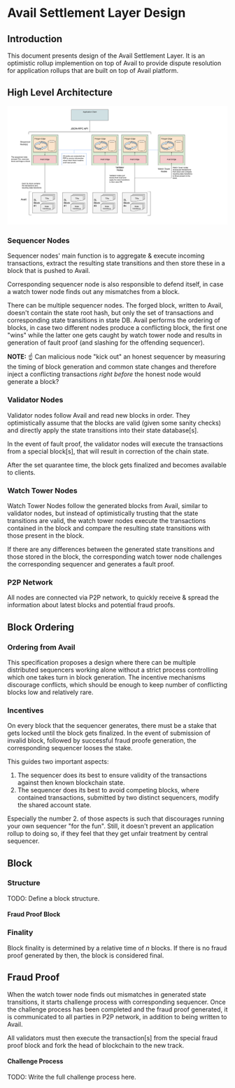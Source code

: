 # Avail Settlement Layer Design

## Introduction

This document presents design of the Avail Settlement Layer. It is an
optimistic rollup implemention on top of Avail to provide dispute resolution
for application rollups that are built on top of Avail platform.

## High Level Architecture

![High Level Architecture Diagram](settlement_layer_architecture.svg)

### Sequencer Nodes

Sequencer nodes' main function is to aggregate & execute incoming transactions,
extract the resulting state transitions and then store these in a block that is
pushed to Avail.

Corresponding sequencer node is also responsible to defend itself, in case a
watch tower node finds out any mismatches from a block.

There can be multiple sequencer nodes. The forged block, written to Avail,
doesn't contain the state root hash, but only the set of transactions and
corresponding state transitions in state DB. Avail performs the ordering of
blocks, in case two different nodes produce a conflicting block, the first one
"wins" while the latter one gets caught by watch tower node and results in
generation of fault proof (and slashing for the offending sequencer).

**NOTE:** :point_up: Can malicious node "kick out" an honest sequencer by
measuring the timing of block generation and common state changes and therefore
inject a conflicting transactions _right before_ the honest node would generate
a block?

### Validator Nodes

Validator nodes follow Avail and read new blocks in order. They optimistically
assume that the blocks are valid (given some sanity checks) and directly apply
the state transitions into their state database[s].

In the event of fault proof, the validator nodes will execute the transactions
from a special block[s], that will result in correction of the chain state.

After the set quarantee time, the block gets finalized and becomes available to
clients.

### Watch Tower Nodes

Watch Tower Nodes follow the generated blocks from Avail, similar to validator
nodes, but instead of optimistically trusting that the state transitions are
valid, the watch tower nodes execute the transactions contained in the block
and compare the resulting state transitions with those present in the block.

If there are any differences between the generated state transitions and those
stored in the block, the corresponding watch tower node challenges the
corresponding sequencer and generates a fault proof.

### P2P Network

All nodes are connected via P2P network, to quickly receive & spread the
information about latest blocks and potential fraud proofs.

## Block Ordering

### Ordering from Avail

This specification proposes a design where there can be multiple distributed
sequencers working alone without a strict process controlling which one takes
turn in block generation. The incentive mechanisms discourage conflicts, which
should be enough to keep number of conflicting blocks low and relatively rare.

### Incentives

On every block that the sequencer generates, there must be a stake that gets
locked until the block gets finalized. In the event of submission of invalid
block, followed by successful fraud proofe generation, the corresponding
sequencer looses the stake.

This guides two important aspects:

1. The sequencer does its best to ensure validity of the transactions against
   then known blockchain state.
2. The sequencer does its best to avoid competing blocks, where contained
   transactions, submitted by two distinct sequencers, modify the shared
   account state.

Especially the number 2. of those aspects is such that discourages running your
own sequencer "for the fun". Still, it doesn't prevent an application rollup to
doing so, if they feel that they get unfair treatment by central sequencer.

## Block

### Structure

TODO: Define a block structure.

#### Fraud Proof Block

### Finality

Block finality is determined by a relative time of *n* blocks. If there is no
fraud proof generated by then, the block is considered final.

## Fraud Proof

When the watch tower node finds out mismatches in generated state transitions,
it starts challenge process with corresponding sequencer. Once the challenge
process has been completed and the fraud proof generated, it is communicated to
all parties in P2P network, in addition to being written to Avail.

All validators must then execute the transaction[s] from the special fraud
proof block and fork the head of blockchain to the new track.

#### Challenge Process

TODO: Write the full challenge process here.
